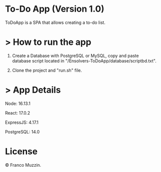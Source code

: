 # **To-Do App** (Version 1.0)

ToDoApp is a SPA that allows creating a to-do list.

# > How to run the app

1. Create a Database with PostgreSQL or MySQL, copy and paste database script located in "/Ensolvers-ToDoApp/database/scriptbd.txt".

2. Clone the project and "run.sh" file.

# > App Details

Node: 16.13.1

React: 17.0.2

ExpressJS: 4.17.1

PostgreSQL: 14.0

# License

© Franco Muzzin.
